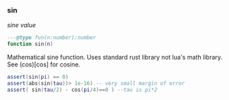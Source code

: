 ### sin

_sine value_

```lua
---@type fun(n:number):number
function sin(n)
```

Mathematical sine function. Uses standard rust library not lua's math library. See (cos)[cos] for cosine.

```lua
assert(sin(pi) == 0)
assert(abs(sin(tau))> 1e-16) -- very small margin of error
assert( sin(tau/2) - cos(pi/4)==0 ) --tau is pi*2
```
